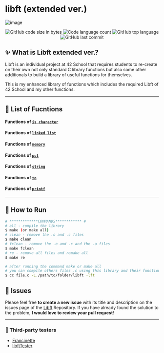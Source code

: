 # libft (extended ver.)
![image](https://github.com/user-attachments/assets/656f8688-702a-485f-869b-18ece121b11c)



<p align="center">
	<img alt="GitHub code size in bytes" src="https://img.shields.io/github/languages/code-size/Kr1sNg/42cursus-Libft?color=lightblue" />
	<img alt="Code language count" src="https://img.shields.io/github/languages/count/Kr1sNg/42cursus-Libft?color=yellow" />
	<img alt="GitHub top language" src="https://img.shields.io/github/languages/top/Kr1sNg/42cursus-Libft?color=blue" />
	<img alt="GitHub last commit" src="https://img.shields.io/github/last-commit/Kr1sNg/42cursus-Libft?color=green" />
</p>


## :sparkles: What is Libft extended ver.?

Libft is an individual project at 42 School that requires students to re-create on their own not only standard C library functions but also some other additionals to build a library of useful functions for themselves.

This is my enhanced library of functions which includes the required Libft of 42 School and my other functions.

---

## :bookmark_tabs: List of Fucntions

#### Functions of [`is character`](libft/srcs/is)

#### Functions of [`linked list`](libft/srcs/lst)

#### Functions of [`memory`](libft/srcs/mem)

#### Functions of [`put`](libft/srcs/put)

#### Functions of [`string`](libft/srcs/str)

#### Functions of [`to`](libft/srcs/to)

#### Functions of [`printf`](libft/srcs/ft_printf)

---


## :construction_worker: How to Run
```bash
# *************COMMANDS************ #
# all - compile the library
$ make (or make all)
# clean - remove the .o and .c files 
$ make clean
# fclean - remove the .o and .c and the .a files
$ make fclean
# re - remove all files and remake all
$ make re

# after running the command make or make all 
# you can compile others files .c using this library and their functions
$ cc file.c -L./path/to/folder/libft -lft

```

## :bug: Issues

Please feel free **to create a new issue** with its title and description on the issues page of the [Libft](https://github.com/Kr1sNg/42cursus-Libft/issues) Repository. If you have already found the solution to the problem, **I would love to review your pull request**!

---

### :microscope: Third-party testers
* [Francinette](https://github.com/xicodomingues/francinette)
* [libftTester](https://github.com/Tripouille/libftTester)
